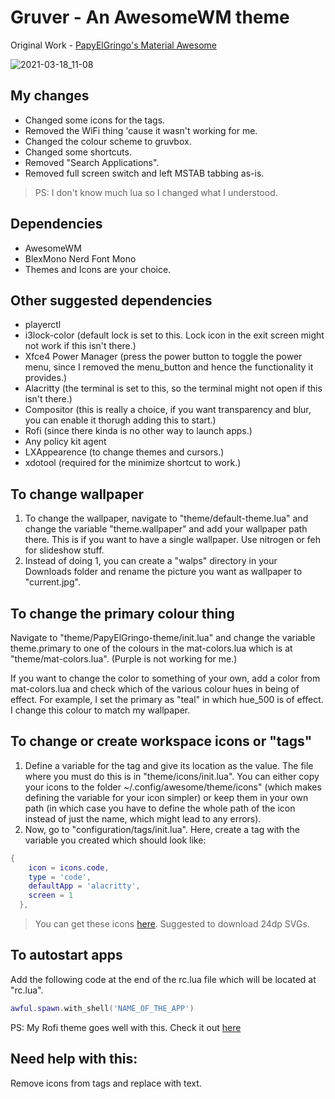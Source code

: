# Gruver - An AwesomeWM theme

Original Work - [PapyElGringo's Material Awesome](https://github.com/material-shell/material-awesome)

![2021-03-18_11-08](https://user-images.githubusercontent.com/74004229/111578600-71fda280-87da-11eb-8530-2b99a36bbfb8.png)

## My changes

-   Changed some icons for the tags.
-   Removed the WiFi thing 'cause it wasn't working for me.
-   Changed the colour scheme to gruvbox.
-   Changed some shortcuts.
-   Removed "Search Applications".
-   Removed full screen switch and left MSTAB tabbing as-is.

> PS: I don't know much lua so I changed what I understood.

## Dependencies

-   AwesomeWM
-   BlexMono Nerd Font Mono
-   Themes and Icons are your choice.

## Other suggested dependencies

-   playerctl
-   i3lock-color (default lock is set to this. Lock icon in the exit screen might not work if this isn't there.)
-   Xfce4 Power Manager (press the power button to toggle the power menu, since I removed the menu_button and hence the functionality it provides.)
-   Alacritty (the terminal is set to this, so the terminal might not open if this isn't there.)
-   Compositor (this is really a choice, if you want transparency and blur, you can enable it thorugh adding this to start.)
-   Rofi (since there kinda is no other way to launch apps.)
-   Any policy kit agent
-   LXAppearence (to change themes and cursors.)
-   xdotool (required for the minimize shortcut to work.)

## To change wallpaper

1. To change the wallpaper, navigate to "theme/default-theme.lua" and change the variable "theme.wallpaper" and add your wallpaper path there. This is if you want to have a single wallpaper. Use nitrogen or feh for slideshow stuff.
2. Instead of doing 1, you can create a "walps" directory in your Downloads folder and rename the picture you want as wallpaper to "current.jpg".

## To change the primary colour thing

Navigate to "theme/PapyElGringo-theme/init.lua" and change the variable theme.primary to one of the colours in the mat-colors.lua which is at "theme/mat-colors.lua". (Purple is not working for me.)

If you want to change the color to something of your own, add a color from mat-colors.lua and check which of the various colour hues in being of effect. For example, I set the primary as "teal" in which hue_500 is of effect. I change this colour to match my wallpaper.

## To change or create workspace icons or "tags"

1. Define a variable for the tag and give its location as the value. The file where you must do this is in "theme/icons/init.lua". You can either copy your icons to the folder ~/.config/awesome/theme/icons" (which makes defining the variable for your icon simpler) or keep them in your own path (in which case you have to define the whole path of the icon instead of just the name, which might lead to any errors).
2. Now, go to "configuration/tags/init.lua". Here, create a tag with the variable you created which should look like:

```lua
{
    icon = icons.code,
    type = 'code',
    defaultApp = 'alacritty',
    screen = 1
  },
```

> You can get these icons [here](https://material.io/resources/icons). Suggested to download 24dp SVGs.

## To autostart apps

Add the following code at the end of the rc.lua file which will be located at "rc.lua".

```lua
awful.spawn.with_shell('NAME_OF_THE_APP')
```

PS: My Rofi theme goes well with this. Check it out [here](https://github.com/sainivasmangu/dotfiles/tree/main/.config/rofi)

## Need help with this:

Remove icons from tags and replace with text.

